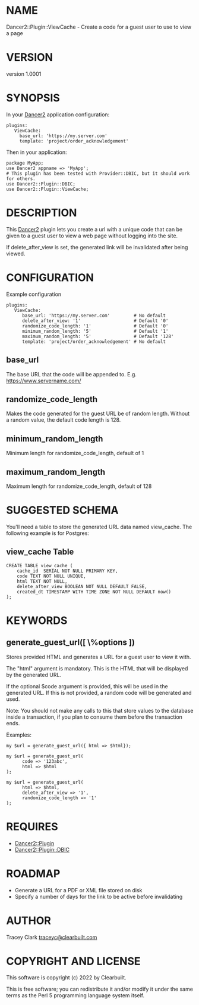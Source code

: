 # NAME

Dancer2::Plugin::ViewCache - Create a code for a guest user to use to view a page

# VERSION

version 1.0001

# SYNOPSIS

In your [Dancer2](https://metacpan.org/pod/Dancer2) application configuration:

    plugins:
       ViewCache:
         base_url: 'https://my.server.com'
         template: 'project/order_acknowledgement'

Then in your application:

    package MyApp;
    use Dancer2 appname => 'MyApp';
    # This plugin has been tested with Provider::DBIC, but it should work for others.
    use Dancer2::Plugin::DBIC;
    use Dancer2::Plugin::ViewCache;

# DESCRIPTION

This [Dancer2](https://metacpan.org/pod/Dancer2) plugin lets you create a url with a unique code that can be given to a guest user to view 
a web page without logging into the site.

If delete\_after\_view is set, the generated link will be invalidated after being viewed.

# CONFIGURATION

Example configuration

    plugins:
       ViewCache:
          base_url: 'https://my.server.com'         # No default
          delete_after_view: '1'                    # Default '0'
          randomize_code_length: '1'                # Default '0'
          minimum_random_length: '5'                # Default '1'
          maximum_random_length: '5'                # Default '128'
          template: 'project/order_acknowledgement' # No default

## base\_url

The base URL that the code will be appended to. E.g.
https://www.servername.com/

## randomize\_code\_length

Makes the code generated for the guest URL be of random length. Without a random value, the default code length is 128.

## minimum\_random\_length

Minimum length for randomize\_code\_length, default of 1

## maximum\_random\_length

Maximum length for randomize\_code\_length, default of 128

# SUGGESTED SCHEMA

You'll need a table to store the generated URL data named view\_cache. The following example is for Postgres:

## view\_cache Table

    CREATE TABLE view_cache (
        cache_id  SERIAL NOT NULL PRIMARY KEY,
        code TEXT NOT NULL UNIQUE,
        html TEXT NOT NULL,
        delete_after_view BOOLEAN NOT NULL DEFAULT FALSE,
        created_dt TIMESTAMP WITH TIME ZONE NOT NULL DEFAULT now()
    );

# KEYWORDS

## generate\_guest\_url(\[ \\%options \])

Stores provided HTML and generates a URL for a guest user to view it with.

The "html" argument is mandatory. This is the HTML that will be displayed by the generated URL.

If the optional $code argument is provided, this will be used in the generated URL. If this is not provided, a random code will be generated and used.

Note: You should not make any calls to this that store values to the database inside a transaction, if you plan to consume them before the transaction ends.

Examples:

    my $url = generate_guest_url({ html => $html});

    my $url = generate_guest_url(
          code => '123abc',
          html => $html
    );

    my $url = generate_guest_url(
          html => $html,
          delete_after_view => '1',
          randomize_code_length => '1'
    );

# REQUIRES

- [Dancer2::Plugin](https://metacpan.org/pod/Dancer2%3A%3APlugin)
- [Dancer2::Plugin::DBIC](https://metacpan.org/pod/Dancer2%3A%3APlugin%3A%3ADBIC)

# ROADMAP

- Generate a URL for a PDF or XML file stored on disk
- Specify a number of days for the link to be active before invalidating

# AUTHOR

Tracey Clark <traceyc@clearbuilt.com>

# COPYRIGHT AND LICENSE

This software is copyright (c) 2022 by Clearbuilt.

This is free software; you can redistribute it and/or modify it under
the same terms as the Perl 5 programming language system itself.
